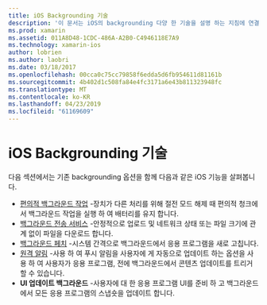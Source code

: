 ```yaml
---
title: iOS Backgrounding 기술
description: '이 문서는 iOS의 backgrounding 다양 한 기술을 설명 하는 지침에 연결: 백그라운드 작업, 백그라운드 전송 서비스, 백그라운드 페치 및 원격 알림.'
ms.prod: xamarin
ms.assetid: 011A8D48-1CDC-486A-A2B0-C4946118E7A9
ms.technology: xamarin-ios
author: lobrien
ms.author: laobri
ms.date: 03/18/2017
ms.openlocfilehash: 00cca0c75cc79858f6edda5d6fb954611d81161b
ms.sourcegitcommit: 4b402d1c508fa84e4fc3171a6e43b811323948fc
ms.translationtype: MT
ms.contentlocale: ko-KR
ms.lasthandoff: 04/23/2019
ms.locfileid: "61169609"
---
```

# <a name="ios-backgrounding-techniques"></a>iOS Backgrounding 기술

다음 섹션에서는 기존 backgrounding 옵션을 함께 다음과 같은 iOS 기능을 살펴봅니다.

-  [편의적 백그라운드 작업](~/ios/app-fundamentals/backgrounding/ios-backgrounding-techniques/ios-backgrounding-with-tasks.md#background_tasks_in_iOS_7) -장치가 다른 처리를 위해 절전 모드 해제 때 편의적 청크에서 백그라운드 작업을 실행 하 여 배터리를 유지 합니다.
-  [백그라운드 전송 서비스](~/ios/app-fundamentals/backgrounding/ios-backgrounding-techniques/ios-backgrounding-with-tasks.md#background-transfers) -안정적으로 업로드 및 네트워크 상태 또는 파일 크기에 관계 없이 파일을 다운로드 합니다.
-  [백그라운드 페치](~/ios/app-fundamentals/backgrounding/ios-backgrounding-techniques/updating-an-application-in-the-background.md#background_fetch) -시스템 간격으로 백그라운드에서 응용 프로그램을 새로 고칩니다.
-  [원격 알림](~/ios/app-fundamentals/backgrounding/ios-backgrounding-techniques/updating-an-application-in-the-background.md#remote_notifications) -사용 하 여 푸시 알림을 사용자에 게 자동으로 업데이트 하는 옵션을 사용 하 여 사용자가 응용 프로그램, 전에 백그라운드에서 콘텐츠 업데이트를 트리거할 수 있습니다.
-  **UI 업데이트 백그라운드** -사용자에 대 한 응용 프로그램 UI를 준비 하 고 백그라운드에서 모든 응용 프로그램의 스냅숏을 업데이트 합니다.
